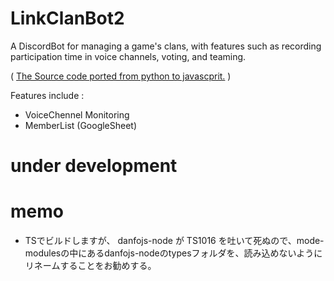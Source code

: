 # LinkClanBot2

A DiscordBot for managing a game's clans, with features such as recording participation time in voice channels, voting, and teaming.

( [The Source code ported from python to javascprit.](https://github.com/link1345/LinkClanBot) )

Features include :

+ VoiceChennel Monitoring
+ MemberList (GoogleSheet)

# under development

# memo

* TSでビルドしますが、 danfojs-node が TS1016 を吐いて死ぬので、mode-modulesの中にあるdanfojs-nodeのtypesフォルダを、読み込めないようにリネームすることをお勧めする。